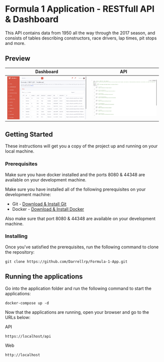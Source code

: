 # Formula 1 Application - RESTfull API & Dashboard
This API contains data from 1950 all the way through the 2017 season, and consists of tables describing constructors, race drivers, lap times, pit stops and more.

## Preview
Dashboard             |  API
:-------------------------:|:-------------------------:
![alt text](Formula-1-Web/img/formula-1-dashboard.png "Formula 1 Dashboard example") | ![alt text](Formula-1-Web/img/formula-1-api.png "Formula 1 API example")

## Getting Started

These instructions will get you a copy of the project up and running on your local machine.

### Prerequisites

Make sure you have docker installed and the ports 8080 & 44348 are available on your development machine.

Make sure you have installed all of the following prerequisites on your development machine:
* Git - [Download & Install Git](https://git-scm.com/downloads)
* Docker - [Download & Install Docker](https://www.docker.com/products/docker-desktop)

Also make sure that port 8080 & 44348 are available on your development machine.

### Installing

Once you've satisfied the prerequisites, run the following command to clone the repository:
```
git clone https://github.com/Darrellrp/Formula-1-App.git
```

## Running the applications

Go into the application folder and run the following command to start the applications:
```
docker-compose up -d
```

Now that the applications are running, open your browser and go to the URLs below:

API
```
https://localhost/api
```

Web
```
http://localhost
```